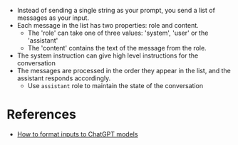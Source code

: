 * Instead of sending a single string as your prompt, you send a list of messages as your input. 
* Each message in the list has two properties: role and content. 
  * The 'role' can take one of three values: 'system', 'user' or the 'assistant'
  * The 'content' contains the text of the message from the role. 
* The system instruction can give high level instructions for the conversation
* The messages are processed in the order they appear in the list, and the assistant responds accordingly.
  * Use `assistant` role to maintain the state of the conversation

# References
* [How to format inputs to ChatGPT models](https://cookbook.openai.com/examples/how_to_format_inputs_to_chatgpt_models)